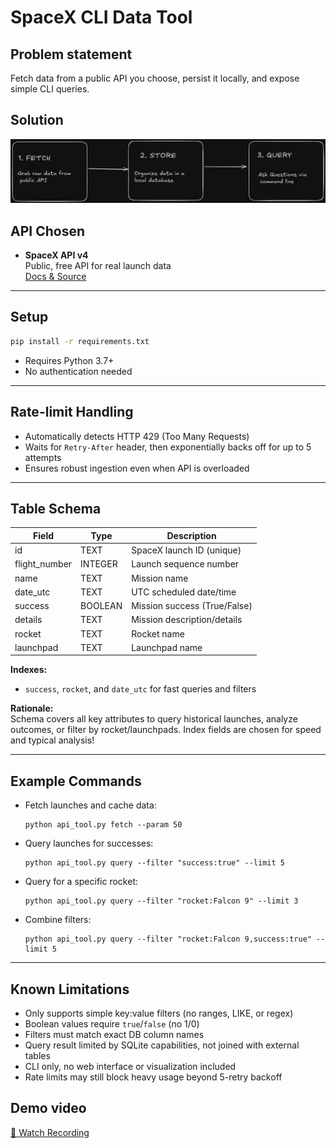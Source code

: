 
# SpaceX CLI Data Tool

## Problem statement

Fetch data from a public API you choose, persist it locally, and expose simple CLI queries.


## Solution
![SpaceX Logo](Image.png)


## API Chosen

- **SpaceX API v4**  
  Public, free API for real launch data  
  [Docs & Source](https://github.com/r-spacex/SpaceX-API)

***

## Setup

```bash
pip install -r requirements.txt
```
- Requires Python 3.7+
- No authentication needed

***

## Rate-limit Handling

- Automatically detects HTTP 429 (Too Many Requests)
- Waits for `Retry-After` header, then exponentially backs off for up to 5 attempts
- Ensures robust ingestion even when API is overloaded

***

## Table Schema

| Field         | Type      | Description                   |
|---------------|-----------|-------------------------------|
| id            | TEXT      | SpaceX launch ID (unique)     |
| flight_number | INTEGER   | Launch sequence number        |
| name          | TEXT      | Mission name                  |
| date_utc      | TEXT      | UTC scheduled date/time       |
| success       | BOOLEAN   | Mission success (True/False)  |
| details       | TEXT      | Mission description/details   |
| rocket        | TEXT      | Rocket name                   |
| launchpad     | TEXT      | Launchpad name                |

**Indexes:**  
- `success`, `rocket`, and `date_utc` for fast queries and filters

**Rationale:**  
Schema covers all key attributes to query historical launches, analyze outcomes, or filter by rocket/launchpads. Index fields are chosen for speed and typical analysis!

***

## Example Commands

- Fetch launches and cache data:
    ```
    python api_tool.py fetch --param 50
    ```
- Query launches for successes:
    ```
    python api_tool.py query --filter "success:true" --limit 5
    ```
- Query for a specific rocket:
    ```
    python api_tool.py query --filter "rocket:Falcon 9" --limit 3
    ```
- Combine filters:
    ```
    python api_tool.py query --filter "rocket:Falcon 9,success:true" --limit 5
    ```

***

## Known Limitations

- Only supports simple key:value filters (no ranges, LIKE, or regex)
- Boolean values require `true`/`false` (no 1/0)
- Filters must match exact DB column names
- Query result limited by SQLite capabilities, not joined with external tables
- CLI only, no web interface or visualization included
- Rate limits may still block heavy usage beyond 5-retry backoff

## Demo video
[🎥 Watch Recording](Video.mp4)

